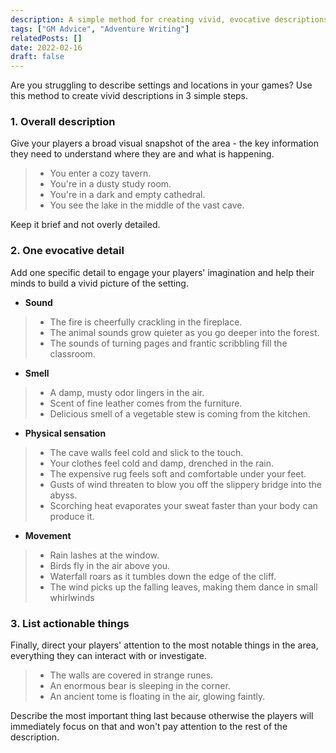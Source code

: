 ```yaml
---
description: A simple method for creating vivid, evocative descriptions.
tags: ["GM Advice", "Adventure Writing"]
relatedPosts: []
date: 2022-02-16
draft: false
---
```


Are you struggling to describe settings and locations in your games? Use this method to create vivid descriptions in 3 simple steps.

### 1. Overall description
Give your players a broad visual snapshot of the area - the key information they need to understand where they are and what is happening.

> - You enter a cozy tavern.
> - You're in a dusty study room.
> - You're in a dark and empty cathedral.
> - You see the lake in the middle of the vast cave.

Keep it brief and not overly detailed. 

### 2. One evocative detail
Add one specific detail to engage your players' imagination and help their minds to build a vivid picture of the setting.

<!--
Aim to engage senses other than vision, or make the world feel alive by describing some activity in the scene.
> - roaring waterfall
> - > - The birds call above you
> - > - Broken glass is crunching under your boots.
-->

- **Sound**
> - The fire is cheerfully crackling in the fireplace.
> - The animal sounds grow quieter as you go deeper into the forest.
> - The sounds of turning pages and frantic scribbling fill the classroom.
- **Smell**
> - A damp, musty odor lingers in the air.
> - Scent of fine leather comes from the furniture.
> - Delicious smell of a vegetable stew is coming from the kitchen.
- **Physical sensation**
> - The cave walls feel cold and slick to the touch.
> - Your clothes feel cold and damp, drenched in the rain.
> - The expensive rug feels soft and comfortable under your feet.
> - Gusts of wind threaten to blow you off the slippery bridge into the abyss.
> - Scorching heat evaporates your sweat faster than your body can produce it.
- **Movement**
> - Rain lashes at the window.
> - Birds fly in the air above you.
> - Waterfall roars as it tumbles down the edge of the cliff.
> - The wind picks up the falling leaves, making them dance in small whirlwinds

<!--
, action, animated detail**
-->

### 3. List actionable things
Finally, direct your players' attention to the most notable things in the area, everything they can interact with or investigate.

> - The walls are covered in strange runes.
> - An enormous bear is sleeping in the corner.
> - An ancient tome is floating in the air, glowing faintly.

Describe the most important thing last because otherwise the players will immediately focus on that and won't pay attention to the rest of the description.

<!--
- Overall mood
> - The place feels lonely and long-abandoned

**Bonus 5th Sentence: Overall Feeling or Sense**. This is optional, and goes between Sentences 3 and 4. It's used to impart a feeling onto the players, like something they'd be able to infer from their surroundings.

"You get an eerie sense of loneliness" "Whatever this place was, it must have been important" "You feel like you're on hallowed ground"

**Improv Homework**. It's a lot easier to improv if you have a set structure. You assignment is to practice describing scenes when you're out of game. Describe things on the street, in the coffee shop, at school. Go to somewhere more out of the way like a park, river, forest, etc. Good luck and have fun with these!

-->